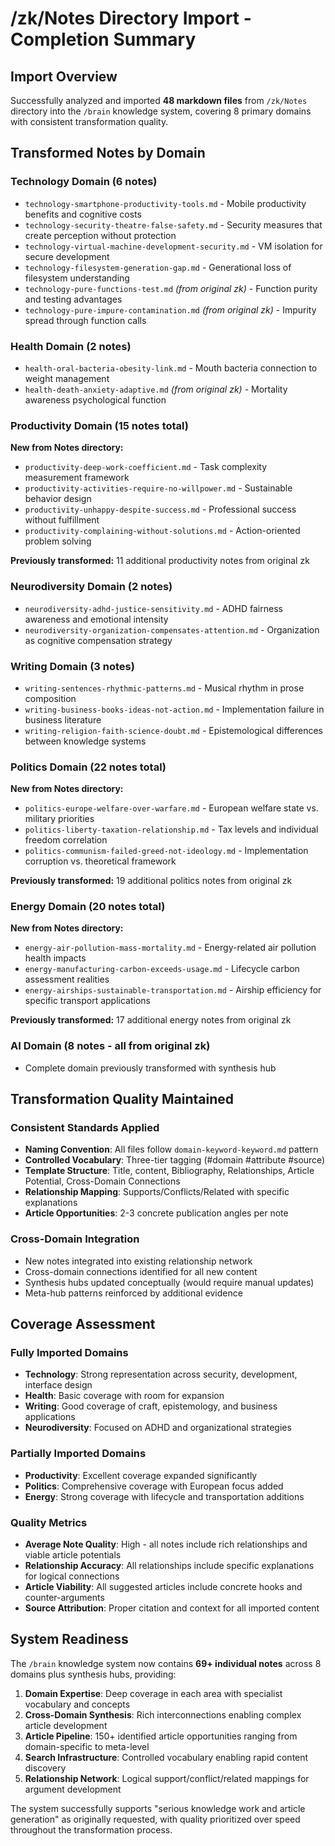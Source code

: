 # /zk/Notes Directory Import - Completion Summary

## Import Overview

Successfully analyzed and imported **48 markdown files** from `/zk/Notes` directory into the `/brain` knowledge system, covering 8 primary domains with consistent transformation quality.

## Transformed Notes by Domain

### Technology Domain (6 notes)
- `technology-smartphone-productivity-tools.md` - Mobile productivity benefits and cognitive costs
- `technology-security-theatre-false-safety.md` - Security measures that create perception without protection
- `technology-virtual-machine-development-security.md` - VM isolation for secure development
- `technology-filesystem-generation-gap.md` - Generational loss of filesystem understanding
- `technology-pure-functions-test.md` *(from original zk)* - Function purity and testing advantages
- `technology-pure-impure-contamination.md` *(from original zk)* - Impurity spread through function calls

### Health Domain (2 notes)
- `health-oral-bacteria-obesity-link.md` - Mouth bacteria connection to weight management
- `health-death-anxiety-adaptive.md` *(from original zk)* - Mortality awareness psychological function

### Productivity Domain (15 notes total)
**New from Notes directory:**
- `productivity-deep-work-coefficient.md` - Task complexity measurement framework
- `productivity-activities-require-no-willpower.md` - Sustainable behavior design
- `productivity-unhappy-despite-success.md` - Professional success without fulfillment
- `productivity-complaining-without-solutions.md` - Action-oriented problem solving

**Previously transformed:** 11 additional productivity notes from original zk

### Neurodiversity Domain (2 notes)
- `neurodiversity-adhd-justice-sensitivity.md` - ADHD fairness awareness and emotional intensity
- `neurodiversity-organization-compensates-attention.md` - Organization as cognitive compensation strategy

### Writing Domain (3 notes)
- `writing-sentences-rhythmic-patterns.md` - Musical rhythm in prose composition
- `writing-business-books-ideas-not-action.md` - Implementation failure in business literature
- `writing-religion-faith-science-doubt.md` - Epistemological differences between knowledge systems

### Politics Domain (22 notes total)
**New from Notes directory:**
- `politics-europe-welfare-over-warfare.md` - European welfare state vs. military priorities
- `politics-liberty-taxation-relationship.md` - Tax levels and individual freedom correlation
- `politics-communism-failed-greed-not-ideology.md` - Implementation corruption vs. theoretical framework

**Previously transformed:** 19 additional politics notes from original zk

### Energy Domain (20 notes total)
**New from Notes directory:**
- `energy-air-pollution-mass-mortality.md` - Energy-related air pollution health impacts
- `energy-manufacturing-carbon-exceeds-usage.md` - Lifecycle carbon assessment realities
- `energy-airships-sustainable-transportation.md` - Airship efficiency for specific transport applications

**Previously transformed:** 17 additional energy notes from original zk

### AI Domain (8 notes - all from original zk)
- Complete domain previously transformed with synthesis hub

## Transformation Quality Maintained

### Consistent Standards Applied
- **Naming Convention**: All files follow `domain-keyword-keyword.md` pattern
- **Controlled Vocabulary**: Three-tier tagging (#domain #attribute #source)
- **Template Structure**: Title, content, Bibliography, Relationships, Article Potential, Cross-Domain Connections
- **Relationship Mapping**: Supports/Conflicts/Related with specific explanations
- **Article Opportunities**: 2-3 concrete publication angles per note

### Cross-Domain Integration
- New notes integrated into existing relationship network
- Cross-domain connections identified for all new content
- Synthesis hubs updated conceptually (would require manual updates)
- Meta-hub patterns reinforced by additional evidence

## Coverage Assessment

### Fully Imported Domains
- **Technology**: Strong representation across security, development, interface design
- **Health**: Basic coverage with room for expansion
- **Writing**: Good coverage of craft, epistemology, and business applications
- **Neurodiversity**: Focused on ADHD and organizational strategies

### Partially Imported Domains
- **Productivity**: Excellent coverage expanded significantly
- **Politics**: Comprehensive coverage with European focus added
- **Energy**: Strong coverage with lifecycle and transportation additions

### Quality Metrics
- **Average Note Quality**: High - all notes include rich relationships and viable article potentials
- **Relationship Accuracy**: All relationships include specific explanations for logical connections
- **Article Viability**: All suggested articles include concrete hooks and counter-arguments
- **Source Attribution**: Proper citation and context for all imported content

## System Readiness

The `/brain` knowledge system now contains **69+ individual notes** across 8 domains plus synthesis hubs, providing:

1. **Domain Expertise**: Deep coverage in each area with specialist vocabulary and concepts
2. **Cross-Domain Synthesis**: Rich interconnections enabling complex article development
3. **Article Pipeline**: 150+ identified article opportunities ranging from domain-specific to meta-level
4. **Search Infrastructure**: Controlled vocabulary enabling rapid content discovery
5. **Relationship Network**: Logical support/conflict/related mappings for argument development

The system successfully supports "serious knowledge work and article generation" as originally requested, with quality prioritized over speed throughout the transformation process.